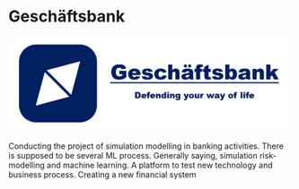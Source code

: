 # Geschäftsbank 
![](https://github.com/lexbrown/Gescheftsbank/blob/master/PR-campaign/gblogo.PNG)

Conducting the project of simulation modelling in banking activities. There is supposed to be several ML process.
Generally saying, simulation risk-modelling and machine learning.
A platform to test new technology and business process.
Creating a new financial system

